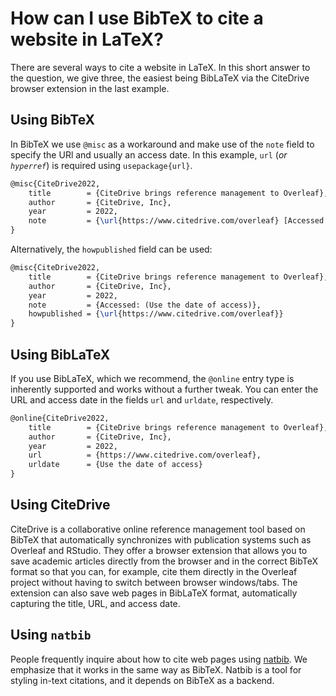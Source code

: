 # How can I use BibTeX to cite a website in LaTeX?


There are several ways to cite a website in LaTeX. In this short answer to the question, we give three, the easiest being BibLaTeX via the CiteDrive browser extension in the last example.

## Using BibTeX

In BibTeX we use `@misc` as a workaround and make use of the `note` field to specify the URl and usually an access date. In this example, `url` (*or `hyperref`*) is required using `usepackage{url}`.

```latex
@misc{CiteDrive2022,
	title        = {CiteDrive brings reference management to Overleaf},
	author       = {CiteDrive, Inc},
	year         = 2022,
	note         = {\url{https://www.citedrive.com/overleaf} [Accessed: (Use the date of access)]}
}
```


Alternatively, the `howpublished` field can be used:

```latex
@misc{CiteDrive2022,
	title        = {CiteDrive brings reference management to Overleaf},
	author       = {CiteDrive, Inc},
	year         = 2022,
	note         = {Accessed: (Use the date of access)},
	howpublished = {\url{https://www.citedrive.com/overleaf}}
}
```


## Using BibLaTeX

If you use BibLaTeX, which we recommend, the `@online` entry type is inherently supported and works without a further tweak. You can enter the URL and access date in the fields `url` and `urldate`, respectively.

```latex
@online{CiteDrive2022,
	title        = {CiteDrive brings reference management to Overleaf},
	author       = {CiteDrive, Inc},
	year         = 2022,
	url          = {https://www.citedrive.com/overleaf},
	urldate      = {Use the date of access}
}
```

## Using CiteDrive

CiteDrive is a collaborative online reference management tool based on BibTeX that automatically synchronizes with publication systems such as Overleaf and RStudio. They offer a browser extension that allows you to save academic articles directly from the browser and in the correct BibTeX format so that you can, for example, cite them directly in the Overleaf project without having to switch between browser windows/tabs. The extension can also save web pages in BibLaTeX format, automatically capturing the title, URL, and access date.


## Using `natbib`

People frequently inquire about how to cite web pages using [natbib](/natbib). We emphasize that it works in the same way as BibTeX. Natbib is a tool for styling in-text citations, and it depends on BibTeX as a backend.

